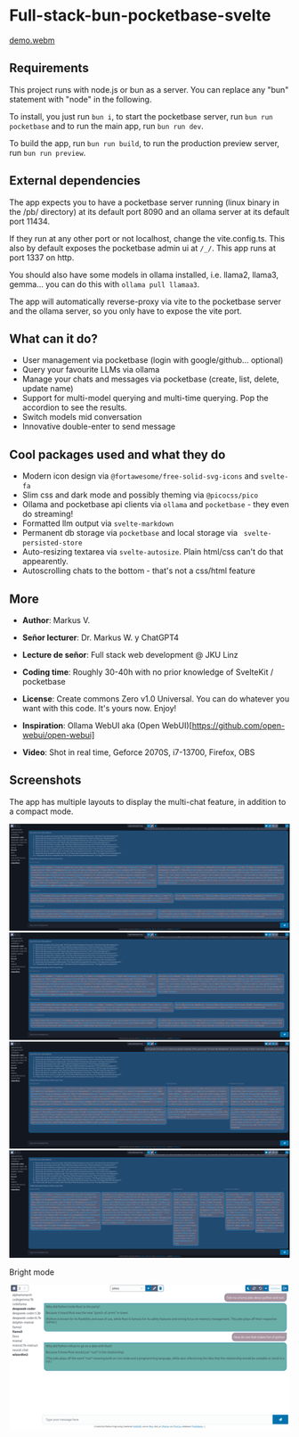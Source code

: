 # Full-stack-bun-pocketbase-svelte

[demo.webm](https://github.com/rnbwdsh/full-stack-bun-svelte/assets/9084941/80ddc3dd-0e4d-4d8b-a395-1903f2793133)

## Requirements

This project runs with node.js or bun as a server. You can replace any "bun" statement with "node" in the following.

To install, you just run `bun i`, to start the pocketbase server, run `bun run pocketbase` and to run the main app, run `bun run dev`.

To build the app, run `bun run build`, to run the production preview server, run `bun run preview`.

## External dependencies

The app expects you to have a pocketbase server running (linux binary in the /pb/ directory) at its default port 8090 and an ollama server at its default port 11434.

If they run at any other port or not localhost, change the vite.config.ts. This also by default exposes the pocketbase admin ui at `/_/`. This app runs at port 1337 on http.

You should also have some models in ollama installed, i.e. llama2, llama3, gemma... you can do this with `ollama pull llamaa3`.

The app will automatically reverse-proxy via vite to the pocketbase server and the ollama server, so you only have to expose the vite port.

## What can it do?

- User management via pocketbase (login with google/github... optional)
- Query your favourite LLMs via ollama
- Manage your chats and messages via pocketbase (create, list, delete, update name)
- Support for multi-model querying and multi-time querying. Pop the accordion to see the results.
- Switch models mid conversation
- Innovative double-enter to send message

## Cool packages used and what they do

- Modern icon design via `@fortawesome/free-solid-svg-icons` and `svelte-fa`
- Slim css and dark mode and possibly theming via `@picocss/pico`
- Ollama and pocketbase api clients via `ollama` and `pocketbase` - they even do streaming!
- Formatted llm output via `svelte-markdown`
- Permanent db storage via `pocketbase` and local storage via ` svelte-persisted-store`
- Auto-resizing textarea via `svelte-autosize`. Plain html/css can't do that appearently.
- Autoscrolling chats to the bottom - that's not a css/html feature

## More

* **Author**: Markus V.

* **Señor lecturer**: Dr. Markus W. y ChatGPT4

* **Lecture de señor**: Full stack web development @ JKU Linz

* **Coding time**: Roughly 30-40h with no prior knowledge of SvelteKit / pocketbase

* **License**: Create commons Zero v1.0 Universal. You can do whatever you want with this code. It's yours now. Enjoy!

* **Inspiration**: Ollama WebUI aka (Open WebUI)[https://github.com/open-webui/open-webui]

* **Video**: Shot in real time, Geforce 2070S, i7-13700, Firefox, OBS

## Screenshots

The app has multiple layouts to display the multi-chat feature, in addition to a compact mode.

![layout-0-0](demo/layout-0-0.png)
![layout-0-1](demo/layout-0-1.png)
![layout-1-0](demo/layout-1-0.png)
![layout-1-1](demo/layout-1-1.png)

Bright mode

![layout-bright](demo/layout-bright.png)

